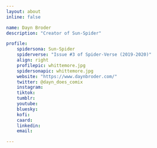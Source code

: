 ```yaml
---
layout: about
inline: false

name: Dayn Broder
description: "Creator of Sun-Spider"

profile: 
    spidersona: Sun-Spider
    spiderverse: "Issue #3 of Spider-Verse (2019-2020)"
    align: right
    profilepic: whittemore.jpg
    spidersonapic: whittemore.jpg
    website: "https://www.daynbroder.com/"
    twitter: @dayn_does_comix
    instagram: 
    tiktok: 
    tumblr: 
    youtube: 
    bluesky: 
    kofi: 
    caard: 
    linkedin: 
    email: 

---
```


